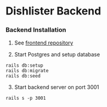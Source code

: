 # Dishlister Backend
### Backend Installation

1. See [frontend repository](https://github.com/ErlcLum/dishlister-frontend)

2. Start Postgres and setup database
 ``` 
 rails db:setup
 rails db:migrate
 rails db:seed
 ```
3. Start backend server on port 3001
```
rails s -p 3001
```
